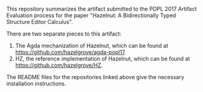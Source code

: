 This repository summarizes the artifact submitted to the POPL 2017 Artifact Evaluation process for the paper "Hazelnut: A Bidirectionally Typed Structure Editor Calculus".

There are two separate pieces to this artifact:

  1. The Agda mechanization of Hazelnut, which can be found at https://github.com/hazelgrove/agda-popl17.
  2. HZ, the reference implementation of Hazelnut, which can be found at https://github.com/hazelgrove/HZ.
  
The README files for the repositories linked above give the necessary installation instructions.
